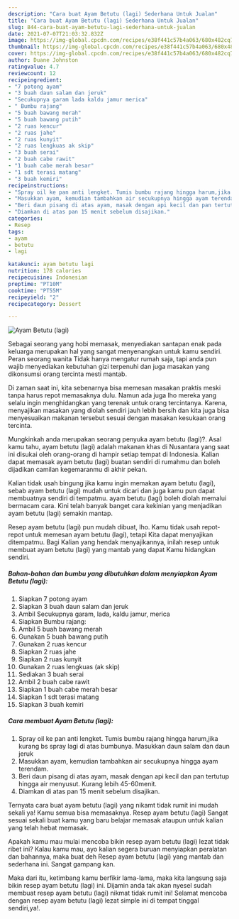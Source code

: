```yaml
---
description: "Cara buat Ayam Betutu (lagi) Sederhana Untuk Jualan"
title: "Cara buat Ayam Betutu (lagi) Sederhana Untuk Jualan"
slug: 844-cara-buat-ayam-betutu-lagi-sederhana-untuk-jualan
date: 2021-07-07T21:03:32.832Z
image: https://img-global.cpcdn.com/recipes/e38f441c57b4a063/680x482cq70/ayam-betutu-lagi-foto-resep-utama.jpg
thumbnail: https://img-global.cpcdn.com/recipes/e38f441c57b4a063/680x482cq70/ayam-betutu-lagi-foto-resep-utama.jpg
cover: https://img-global.cpcdn.com/recipes/e38f441c57b4a063/680x482cq70/ayam-betutu-lagi-foto-resep-utama.jpg
author: Duane Johnston
ratingvalue: 4.7
reviewcount: 12
recipeingredient:
- "7 potong ayam"
- "3 buah daun salam dan jeruk"
- "Secukupnya garam lada kaldu jamur merica"
- " Bumbu rajang"
- "5 buah bawang merah"
- "5 buah bawang putih"
- "2 ruas kencur"
- "2 ruas jahe"
- "2 ruas kunyit"
- "2 ruas lengkuas ak skip"
- "3 buah serai"
- "2 buah cabe rawit"
- "1 buah cabe merah besar"
- "1 sdt terasi matang"
- "3 buah kemiri"
recipeinstructions:
- "Spray oil ke pan anti lengket. Tumis bumbu rajang hingga harum,jika kurang bs spray lagi di atas bumbunya. Masukkan daun salam dan daun jeruk"
- "Masukkan ayam, kemudian tambahkan air secukupnya hingga ayam terendam."
- "Beri daun pisang di atas ayam, masak dengan api kecil dan pan tertutup hingga air menyusut. Kurang lebih 45-60menit."
- "Diamkan di atas pan 15 menit sebelum disajikan."
categories:
- Resep
tags:
- ayam
- betutu
- lagi

katakunci: ayam betutu lagi 
nutrition: 178 calories
recipecuisine: Indonesian
preptime: "PT10M"
cooktime: "PT55M"
recipeyield: "2"
recipecategory: Dessert

---
```



![Ayam Betutu (lagi)](https://img-global.cpcdn.com/recipes/e38f441c57b4a063/680x482cq70/ayam-betutu-lagi-foto-resep-utama.jpg)

Sebagai seorang yang hobi memasak, menyediakan santapan enak pada keluarga merupakan hal yang sangat menyenangkan untuk kamu sendiri. Peran seorang  wanita Tidak hanya mengatur rumah saja, tapi anda pun wajib menyediakan kebutuhan gizi terpenuhi dan juga masakan yang dikonsumsi orang tercinta mesti mantab.

Di zaman  saat ini, kita sebenarnya bisa memesan masakan praktis meski tanpa harus repot memasaknya dulu. Namun ada juga lho mereka yang selalu ingin menghidangkan yang terenak untuk orang tercintanya. Karena, menyajikan masakan yang diolah sendiri jauh lebih bersih dan kita juga bisa menyesuaikan makanan tersebut sesuai dengan masakan kesukaan orang tercinta. 



Mungkinkah anda merupakan seorang penyuka ayam betutu (lagi)?. Asal kamu tahu, ayam betutu (lagi) adalah makanan khas di Nusantara yang saat ini disukai oleh orang-orang di hampir setiap tempat di Indonesia. Kalian dapat memasak ayam betutu (lagi) buatan sendiri di rumahmu dan boleh dijadikan camilan kegemaranmu di akhir pekan.

Kalian tidak usah bingung jika kamu ingin memakan ayam betutu (lagi), sebab ayam betutu (lagi) mudah untuk dicari dan juga kamu pun dapat membuatnya sendiri di tempatmu. ayam betutu (lagi) boleh diolah memalui bermacam cara. Kini telah banyak banget cara kekinian yang menjadikan ayam betutu (lagi) semakin mantap.

Resep ayam betutu (lagi) pun mudah dibuat, lho. Kamu tidak usah repot-repot untuk memesan ayam betutu (lagi), tetapi Kita dapat menyajikan ditempatmu. Bagi Kalian yang hendak menyajikannya, inilah resep untuk membuat ayam betutu (lagi) yang mantab yang dapat Kamu hidangkan sendiri.

<!--inarticleads1-->

##### Bahan-bahan dan bumbu yang dibutuhkan dalam menyiapkan Ayam Betutu (lagi):

1. Siapkan 7 potong ayam
1. Siapkan 3 buah daun salam dan jeruk
1. Ambil Secukupnya garam, lada, kaldu jamur, merica
1. Siapkan  Bumbu rajang:
1. Ambil 5 buah bawang merah
1. Gunakan 5 buah bawang putih
1. Gunakan 2 ruas kencur
1. Siapkan 2 ruas jahe
1. Siapkan 2 ruas kunyit
1. Gunakan 2 ruas lengkuas (ak skip)
1. Sediakan 3 buah serai
1. Ambil 2 buah cabe rawit
1. Siapkan 1 buah cabe merah besar
1. Siapkan 1 sdt terasi matang
1. Siapkan 3 buah kemiri




<!--inarticleads2-->

##### Cara membuat Ayam Betutu (lagi):

1. Spray oil ke pan anti lengket. Tumis bumbu rajang hingga harum,jika kurang bs spray lagi di atas bumbunya. Masukkan daun salam dan daun jeruk
1. Masukkan ayam, kemudian tambahkan air secukupnya hingga ayam terendam.
1. Beri daun pisang di atas ayam, masak dengan api kecil dan pan tertutup hingga air menyusut. Kurang lebih 45-60menit.
1. Diamkan di atas pan 15 menit sebelum disajikan.




Ternyata cara buat ayam betutu (lagi) yang nikamt tidak rumit ini mudah sekali ya! Kamu semua bisa memasaknya. Resep ayam betutu (lagi) Sangat sesuai sekali buat kamu yang baru belajar memasak ataupun untuk kalian yang telah hebat memasak.

Apakah kamu mau mulai mencoba bikin resep ayam betutu (lagi) lezat tidak ribet ini? Kalau kamu mau, ayo kalian segera buruan menyiapkan peralatan dan bahannya, maka buat deh Resep ayam betutu (lagi) yang mantab dan sederhana ini. Sangat gampang kan. 

Maka dari itu, ketimbang kamu berfikir lama-lama, maka kita langsung saja bikin resep ayam betutu (lagi) ini. Dijamin anda tak akan nyesel sudah membuat resep ayam betutu (lagi) nikmat tidak rumit ini! Selamat mencoba dengan resep ayam betutu (lagi) lezat simple ini di tempat tinggal sendiri,ya!.


